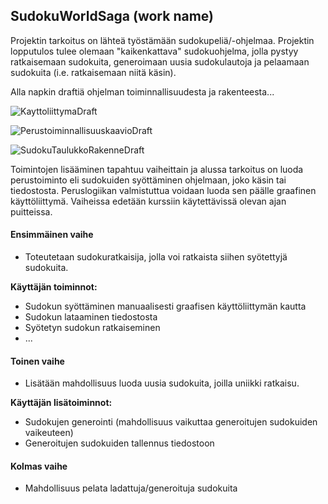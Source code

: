 ## SudokuWorldSaga (work name) 

Projektin tarkoitus on lähteä työstämään sudokupeliä/-ohjelmaa. Projektin lopputulos tulee olemaan "kaikenkattava" sudokuohjelma, jolla pystyy ratkaisemaan sudokuita, generoimaan uusia sudokulautoja ja pelaamaan sudokuita (i.e. ratkaisemaan niitä käsin). 

Alla napkin draftiä ohjelman toiminnallisuudesta ja rakenteesta... 

![KayttoliittymaDraft](https://raw.githubusercontent.com/Pulperi/MLG-360-NOSCOPE-SUDOKU-SOLVER/edit/master/dokumentointi/kayttoliittyma-draft.png)

![PerustoiminnallisuuskaavioDraft](https://raw.githubusercontent.com/Pulperi/MLG-360-NOSCOPE-SUDOKU-SOLVER/edit/master/dokumentointi/perustoiminnalisuuskaavio-draft.png)

![SudokuTaulukkoRakenneDraft](https://raw.githubusercontent.com/Pulperi/MLG-360-NOSCOPE-SUDOKU-SOLVER/edit/master/dokumentointi/sudokutaulukkorakenne.png)

Toimintojen lisääminen tapahtuu vaiheittain ja alussa tarkoitus on luoda perustoiminto eli sudokuiden syöttäminen ohjelmaan, joko käsin tai tiedostosta. Peruslogiikan valmistuttua voidaan luoda sen päälle graafinen käyttöliittymä.
Vaiheissa edetään kurssiin käytettävissä olevan ajan puitteissa.

#### Ensimmäinen vaihe 

* Toteutetaan sudokuratkaisija, jolla voi ratkaista siihen syötettyjä sudokuita.

**Käyttäjän toiminnot:**
* Sudokun syöttäminen manuaalisesti graafisen käyttöliittymän kautta
* Sudokun lataaminen tiedostosta
* Syötetyn sudokun ratkaiseminen
* ...

#### Toinen vaihe

* Lisätään mahdollisuus luoda uusia sudokuita, joilla uniikki ratkaisu.

**Käyttäjän lisätoiminnot:**
* Sudokujen generointi (mahdollisuus vaikuttaa generoitujen sudokuiden vaikeuteen)
* Generoitujen sudokuiden tallennus tiedostoon

#### Kolmas vaihe

* Mahdollisuus pelata ladattuja/generoituja sudokuita

